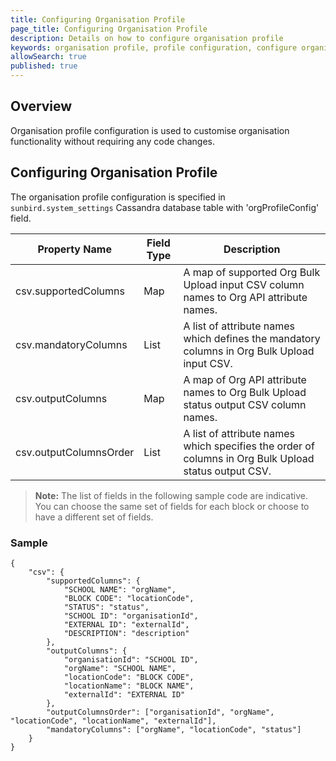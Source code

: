 ```yaml
---
title: Configuring Organisation Profile 
page_title: Configuring Organisation Profile 
description: Details on how to configure organisation profile 
keywords: organisation profile, profile configuration, configure organisation profile
allowSearch: true
published: true
---
```


## Overview

Organisation profile configuration is used to customise organisation functionality without requiring any code changes. 

## Configuring Organisation Profile 

The organisation profile configuration is specified in ```sunbird.system_settings``` Cassandra database table with 'orgProfileConfig' field.

Property Name  | Field Type  | Description
-------------- | ----------- | -----------
csv.supportedColumns | Map | A map of supported Org Bulk Upload input CSV column names to Org API attribute names.
csv.mandatoryColumns | List | A list of attribute names which defines the mandatory columns in Org Bulk Upload input CSV.
csv.outputColumns | Map | A map of Org API attribute names to Org Bulk Upload status output CSV column names.
csv.outputColumnsOrder | List | A list of attribute names which specifies the order of columns in Org Bulk Upload status output CSV.

> **Note:** The list of fields in the following sample code are indicative. You can choose the same set of fields for each block or choose to have a different set of fields. 

### Sample

```
{
    "csv": {
        "supportedColumns": {
            "SCHOOL NAME": "orgName",
            "BLOCK CODE": "locationCode",
            "STATUS": "status",
            "SCHOOL ID": "organisationId",
            "EXTERNAL ID": "externalId",
            "DESCRIPTION": "description"
        },
        "outputColumns": {
            "organisationId": "SCHOOL ID",
            "orgName": "SCHOOL NAME",
            "locationCode": "BLOCK CODE",
            "locationName": "BLOCK NAME",
            "externalId": "EXTERNAL ID"
        },
        "outputColumnsOrder": ["organisationId", "orgName", "locationCode", "locationName", "externalId"],
        "mandatoryColumns": ["orgName", "locationCode", "status"]
    }
}
```
